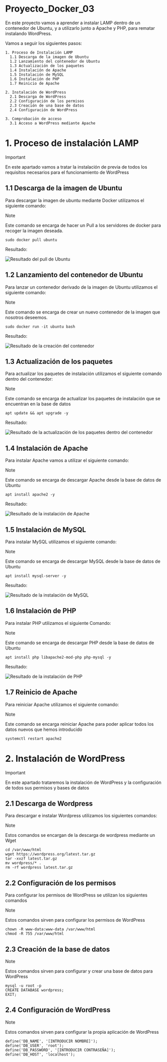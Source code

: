 # Proyecto_Docker_03

En este proyecto vamos a aprender a instalar LAMP dentro de un contenedor de Ubuntu, y a utilizarlo junto a Apache y PHP, para rematar instalando WordPress.

Vamos a seguir los siguientes pasos:

    1. Proceso de Instalación LAMP
      1.1 Descarga de la imagen de Ubuntu
      1.2 Lanzamiento del contenedor de Ubuntu
      1.3 Actualización de los paquetes
      1.4 Instalación de Apache
      1.5 Instalación de MySQL
      1.6 Instalación de PHP
      1.7 Reinicio de Apache

    2. Instalación de WordPress
      2.1 Descarga de WordPress
      2.2 Configuración de los permisos
      2.3 Creación de una base de datos
      2.4 Configuración de WordPress

    3. Comprobación de acceso
      3.1 Acceso a WordPress mediante Apache

# 1. Proceso de instalación LAMP

> [!IMPORTANT]
> En este apartado vamos a tratar la instalación de previa de todos los requisitos necesarios para el funcionamiento de WordPress

## 1.1 Descarga de la imagen de Ubuntu

Para descargar la imagen de ubuntu mediante Docker utilizamos el siguiente comando:

> [!NOTE]
> Este comando se encarga de hacer un Pull a los servidores de docker para recoger la imagen deseada.

    sudo docker pull ubuntu

Resultado:

![Resultado del pull de Ubuntu]()

## 1.2 Lanzamiento del contenedor de Ubuntu

Para lanzar un contenedor derivado de la imagen de Ubuntu utilizamos el siguiente comando:

> [!NOTE]
> Este comando se encarga de crear un nuevo contenedor de la imagen que nosotros deseemos.

    sudo docker run -it ubuntu bash

Resultado:

![Resultado de la creación del contenedor]()

## 1.3 Actualización de los paquetes

Para actualizar los paquetes de instalación utilizamos el siguiente comando dentro del contenedor:

> [!NOTE]
> Este comando se encarga de actualizar los paquetes de instalación que se encuentran en la base de datos

    apt update && apt upgrade -y

Resultado:

![Resultado de la actualización de los paquetes dentro del contenedor]()

## 1.4 Instalación de Apache

Para instalar Apache vamos a utilizar el siguiente comando:

> [!NOTE]
> Este comando se encarga de descargar Apache desde la base de datos de Ubuntu 

    apt install apache2 -y

Resultado:

![Resultado de la instalación de Apache]()

## 1.5 Instalación de MySQL

Para instalar MySQL utilizamos el siguiente comando:

> [!NOTE]
> Este comando se encarga de descargar MySQL desde la base de datos de Ubuntu

    apt install mysql-server -y

Resultado:

![Resultado de la instalación de MySQL]()

## 1.6 Instalación de PHP

Para instalar PHP utilizamos el siguiente Comando:

> [!NOTE]
> Este comando se encarga de descargar PHP desde la base de datos de Ubuntu

    apt install php libapache2-mod-php php-mysql -y

Resultado:

![Resultado de la instalación de PHP]()

## 1.7 Reinicio de Apache

Para reiniciar Apache utilizamos el siguiente comando: 

> [!NOTE]
> Este comando se encarga reiniciar Apache para poder aplicar todos los datos nuevos que hemos introducido

    systemctl restart apache2

# 2. Instalación de WordPress

> [!IMPORTANT]
> En este apartado trataremos la instalación de WordPress y la configuración de todos sus permisos y bases de datos

## 2.1 Descarga de Wordpress

Para descargar e instalar Wordpress utilizamos los siguientes comandos:

> [!NOTE]
> Estos comandos se encargan de la descarga de wordpress mediante un Wget

    cd /var/www/html
    wget https://wordpress.org/latest.tar.gz
    tar -xvzf latest.tar.gz
    mv wordpress/* .
    rm -rf wordpress latest.tar.gz

## 2.2 Configuración de los permisos

Para configurar los permisos de WordPress se utilizan los siguientes comandos

> [!NOTE]
> Estos comandos sirven para configurar los permisos de WordPress

    chown -R www-data:www-data /var/www/html
    chmod -R 755 /var/www/html

## 2.3 Creación de la base de datos

> [!NOTE]
> Estos comandos sirven para configurar y crear una base de datos para WordPress

    mysql -u root -p
    CREATE DATABASE wordpress;
    EXIT;

## 2.4 Configuración de WordPress

> [!NOTE]
> Estos comandos sirven para configurar la propia aplicación de WordPress

    define('DB_NAME', '[INTRODUCIR NOMBRE]');
    define('DB_USER', 'root');
    define('DB_PASSWORD', '[INTRODUCIR CONTRASEÑA]');
    define('DB_HOST', 'localhost');
